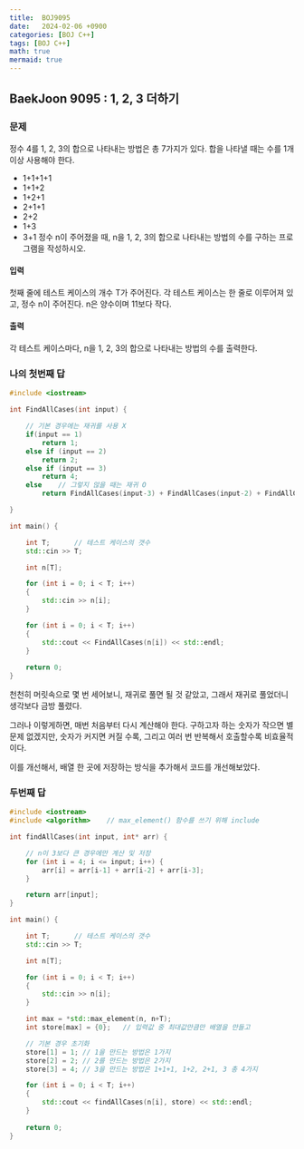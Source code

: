 ```yaml
---
title:  BOJ9095
date:   2024-02-06 +0900
categories: [BOJ C++]
tags: [BOJ C++]
math: true
mermaid: true
---
```


## BaekJoon 9095 : 1, 2, 3 더하기

### 문제 

정수 4를 1, 2, 3의 합으로 나타내는 방법은 총 7가지가 있다. 합을 나타낼 때는 수를 1개 이상 사용해야 한다.

- 1+1+1+1
- 1+1+2
- 1+2+1
- 2+1+1
- 2+2
- 1+3
- 3+1
정수 n이 주어졌을 때, n을 1, 2, 3의 합으로 나타내는 방법의 수를 구하는 프로그램을 작성하시오.

#### 입력
첫째 줄에 테스트 케이스의 개수 T가 주어진다. 각 테스트 케이스는 한 줄로 이루어져 있고, 정수 n이 주어진다. n은 양수이며 11보다 작다.

#### 출력 
각 테스트 케이스마다, n을 1, 2, 3의 합으로 나타내는 방법의 수를 출력한다.

### 나의 첫번째 답

```cpp
#include <iostream>

int FindAllCases(int input) {

    // 기본 경우에는 재귀를 사용 X
    if(input == 1)
        return 1;
    else if (input == 2)
        return 2;
    else if (input == 3)
        return 4;
    else    // 그렇지 않을 때는 재귀 O
        return FindAllCases(input-3) + FindAllCases(input-2) + FindAllCases(input-1);

}

int main() {

    int T;      // 테스트 케이스의 갯수
    std::cin >> T;

    int n[T];

    for (int i = 0; i < T; i++)
    {
        std::cin >> n[i];
    }

    for (int i = 0; i < T; i++)
    {
        std::cout << FindAllCases(n[i]) << std::endl;
    }
    
    return 0;
}
```

천천히 머릿속으로 몇 번 세어보니, 재귀로 풀면 될 것 같았고, 그래서 재귀로 풀었더니 생각보다 금방 풀렸다.

그러나 이렇게하면, 매번 처음부터 다시 계산해야 한다. 구하고자 하는 숫자가 작으면 별 문제 없겠지만, 숫자가 커지면 커질 수록, 그리고 여러 번 반복해서 호출할수록 비효율적이다.

이를 개선해서, 배열 한 곳에 저장하는 방식을 추가해서 코드를 개선해보았다.


### 두번째 답

``` cpp
#include <iostream>
#include <algorithm>    // max_element() 함수를 쓰기 위해 include

int findAllCases(int input, int* arr) {

    // n이 3보다 큰 경우에만 계산 및 저장
    for (int i = 4; i <= input; i++) {
        arr[i] = arr[i-1] + arr[i-2] + arr[i-3];
    }

    return arr[input];   
}

int main() {

    int T;      // 테스트 케이스의 갯수
    std::cin >> T;

    int n[T];

    for (int i = 0; i < T; i++)
    {
        std::cin >> n[i];
    }

    int max = *std::max_element(n, n+T);
    int store[max] = {0};   // 입력값 중 최대값만큼만 배열을 만들고

    // 기본 경우 초기화
    store[1] = 1; // 1을 만드는 방법은 1가지
    store[2] = 2; // 2를 만드는 방법은 2가지
    store[3] = 4; // 3을 만드는 방법은 1+1+1, 1+2, 2+1, 3 총 4가지

    for (int i = 0; i < T; i++)
    {
        std::cout << findAllCases(n[i], store) << std::endl;
    }
    
    return 0;
}
```